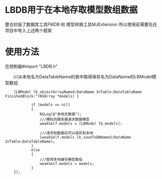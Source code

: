 # LBDB用于在本地存取模型数组数据
整合封装了数据库工具FMDB 和 模型转换工具MJExtension
所以使用前需要先在项目中导入上述两个框架
# 使用方法
在控制器#import "LBDB.h"


        ///从本地名为DataTableName的表中取得保存名为DataName的LBModel模型数组
        
        [LBModel lb_objectArrayNamed:DataName InTable:DataTableName FinishedBlock:^(NSArray *models) {
        
                if (models == nil)
                {
                    NSLog(@"本地无数据");
                    ///模拟向服务器请求数据模型
                    weakSelf.models = [LBModel lb_models];
            
                    ///请求到数据后可以保存到本地
                    [weakSelf.models lb_saveToDBNamed:DataName InTable:DataTableName];
                }
                else
                {
                    ///取得本地缓存模型数组
                    weakSelf.models = models;
                }
        }];

